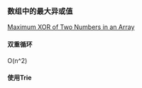 ### 数组中的最大异或值

[Maximum XOR of Two Numbers in an Array](https://leetcode.com/problems/maximum-xor-of-two-numbers-in-an-array/)


#### 双重循环

O(n^2)

#### 使用Trie